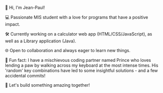 👋 Hi, I'm Jean-Paul! 

💻 Passionate MIS student with a love for programs that have a positive impact. 

🛠️  Currently working on a calculator web app (HTML/CSS/JavaScript), as well as a Library application (Java). 

🌐 Open to collaboration and always eager to learn new things. 

🎉 Fun fact: I have a mischievous coding partner named Prince who loves lending a paw by walking across my keyboard at the most intense times. His 'random' key combinations have led to some insightful solutions - and a few accidental commits!  

🚀 Let's build something amazing together!
